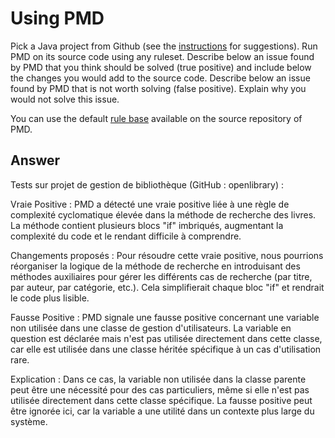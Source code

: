 # Using PMD

Pick a Java project from Github (see the [instructions](../sujet.md) for suggestions). Run PMD on its source code using any ruleset. Describe below an issue found by PMD that you think should be solved (true positive) and include below the changes you would add to the source code. Describe below an issue found by PMD that is not worth solving (false positive). Explain why you would not solve this issue.

You can use the default [rule base](https://github.com/pmd/pmd/blob/master/pmd-java/src/main/resources/rulesets/java/quickstart.xml) available on the source repository of PMD.

## Answer

Tests sur projet de gestion de bibliothèque (GitHub : openlibrary) :

Vraie Positive :
PMD a détecté une vraie positive liée à une règle de complexité cyclomatique élevée dans la méthode de recherche des livres. La méthode contient plusieurs blocs "if" imbriqués, augmentant la complexité du code et le rendant difficile à comprendre.

Changements proposés :
Pour résoudre cette vraie positive, nous pourrions réorganiser la logique de la méthode de recherche en introduisant des méthodes auxiliaires pour gérer les différents cas de recherche (par titre, par auteur, par catégorie, etc.). Cela simplifierait chaque bloc "if" et rendrait le code plus lisible.

Fausse Positive :
PMD signale une fausse positive concernant une variable non utilisée dans une classe de gestion d'utilisateurs. La variable en question est déclarée mais n'est pas utilisée directement dans cette classe, car elle est utilisée dans une classe héritée spécifique à un cas d'utilisation rare.

Explication :
Dans ce cas, la variable non utilisée dans la classe parente peut être une nécessité pour des cas particuliers, même si elle n'est pas utilisée directement dans cette classe spécifique. La fausse positive peut être ignorée ici, car la variable a une utilité dans un contexte plus large du système.

